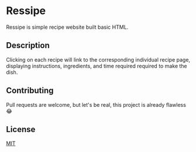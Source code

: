 # Ressipe

Ressipe is simple recipe website built basic HTML.

## Description

Clicking on each recipe will link to the corresponding individual recipe page, displaying instructions, ingredients, and time required required to make the dish.

## Contributing

Pull requests are welcome, but let's be real, this project is already flawless 😂

## License

[MIT](https://choosealicense.com/licenses/mit/)
